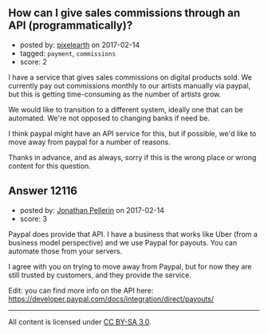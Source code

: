 ## How can I give sales commissions through an API (programmatically)?

- posted by: [pixelearth](https://stackexchange.com/users/129602/pixelearth) on 2017-02-14
- tagged: `payment`, `commissions`
- score: 2

I have a service that gives sales commissions on digital products sold. We currently pay out commissions monthly to our artists manually via paypal, but this is getting time-consuming as the number of artists grow. 

We would like to transition to a different system, ideally one that can be automated. We're not opposed to changing banks if need be.

I think paypal might have an API service for this, but if possible, we'd like to move away from paypal for a number of reasons.

Thanks in advance, and as always, sorry if this is the wrong place or wrong content for this question. 


## Answer 12116

- posted by: [Jonathan Pellerin](https://stackexchange.com/users/1748443/jonathan-pellerin) on 2017-02-14
- score: 3

Paypal does provide that API. I have a business that works like Uber (from a business model perspective) and we use Paypal for payouts. You can automate those from your servers. 

I agree with you on trying to move away from Paypal, but for now they are still trusted by customers, and they provide the service.

Edit: you can find more info on the API here: https://developer.paypal.com/docs/integration/direct/payouts/



---

All content is licensed under [CC BY-SA 3.0](https://creativecommons.org/licenses/by-sa/3.0/).

